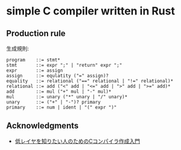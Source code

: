 # simple C compiler written in Rust

## Production rule
生成規則:
```
program    ::= stmt*
stmt       ::= expr ";" | "return" expr ";"
expr       ::= assign
assign     ::= equlatity ("=" assign)?
equality   ::= relational ("==" relational | "!=" relational)*
relational ::= add ("<" add | "<=" add | ">" add | ">=" add)*
add        ::= mul ("+" mul | "-" mul)*
mul        ::= unary ("*" unary | "/" unary)*
unary      ::= ("+" | "-")? primary
primary    ::= num | ident | "(" expr ")"
```

## Acknowledgments
- [低レイヤを知りたい人のためのCコンパイラ作成入門](https://www.sigbus.info/compilerbook)

